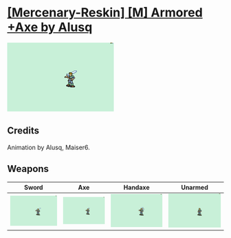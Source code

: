 # [\[Mercenary-Reskin\] \[M\] Armored +Axe by Alusq](./)

<img src="./1.%20Sword/Sword_000.png" alt="[Mercenary-Reskin] [M] Armored +Axe by Alusq standing" />

## Credits

Animation by Alusq, Maiser6.

## Weapons


|Sword |Axe |Handaxe |Unarmed |
|  :---: | :---: | :---: | :---: |
| <img alt="Sword animation" src="./1.%20Sword/Sword.gif" /> | <img alt="Axe animation" src="./3.%20Axe/Axe.gif" /> | <img alt="Handaxe animation" src="./4.%20Handaxe/Handaxe.gif" /> | <img alt="Unarmed animation" src="./8.%20Unarmed/Unarmed.gif" /> |
